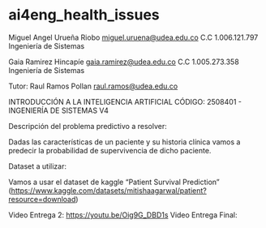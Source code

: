 # ai4eng_health_issues

Miguel Angel Urueña Riobo		miguel.uruena@udea.edu.co
					C.C 1.006.121.797
					Ingeniería de Sistemas
					
Gaia Ramirez Hincapíe		gaia.ramirez@udea.edu.co
					C.C 1.005.273.358
					Ingeniería de Sistemas

Tutor: 
Raul Ramos Pollan			raul.ramos@udea.edu.co


INTRODUCCIÓN A LA INTELIGENCIA ARTIFICIAL
CÓDIGO: 2508401 - INGENIERÍA DE SISTEMAS V4

Descripción del problema predictivo a resolver:

Dadas las características de un paciente y su historia clínica vamos a predecir la probabilidad de supervivencia de dicho paciente.

Dataset a utilizar:

Vamos a usar el dataset de kaggle “Patient Survival Prediction” (https://www.kaggle.com/datasets/mitishaagarwal/patient?resource=download)

Video Entrega 2: https://youtu.be/Oig9G_DBD1s
Video Entrega Final: 

